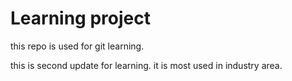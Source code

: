 # Learning project
this repo is used for git learning.

this is second update for learning.
it is most used in industry area.

